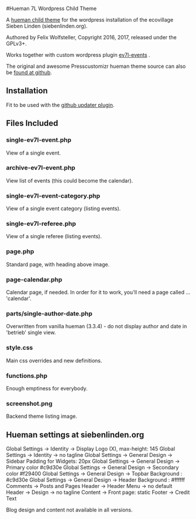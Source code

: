 #Hueman 7L Wordpress Child Theme

A [hueman child theme](http://presscustomizr.com/hueman/) for the wordpress installation of the ecovillage Sieben Linden (siebenlinden.org).

Authored by Felix Wolfsteller, Copyright 2016, 2017, released under the GPLv3+.

Works together with custom wordpress plugin [ev7l-events](https://github.com/ecovillage/ev7l-events) .

The original and awesome Presscustomizr hueman theme source can also be [found at github](https://github.com/presscustomizr/hueman).

## Installation

Fit to be used with the [github updater plugin](https://github.com/afragen/github-updater/wiki/Installation).

## Files Included

### single-ev7l-event.php

View of a single event.

### archive-ev7l-event.php

View list of events (this could become the calendar).

### single-ev7l-event-category.php

View of a single event category (listing events).

### single-ev7l-referee.php

View of a single referee (listing events).

### page.php

Standard page, with heading above image.

### page-calendar.php

Calendar page, if needed.  In order for it to work, you'll need a page called ... 'calendar'.

### parts/single-author-date.php

Overwritten from vanilla hueman (3.3.4) - do not display author and date in 'betrieb' single view.

### style.css

Main css overrides and new definitions.

### functions.php

Enough emptiness for everybody.

### screenshot.png

Backend theme listing image.

## Hueman settings at siebenlinden.org

Global Settings -> Identity -> Display Logo (X), max-height: 145
Global Settings -> Identity -> no tagline
Global Settings -> General Design -> Sidebar Padding for Widgets: 20px
Global Settings -> General Design -> Primary color #c9d30e
Global Settings -> General Design -> Secondary color #f29400
Global Settings -> General Design -> Topbar Background : #c9d30e
Global Settings -> General Design -> Header Background : #ffffff
Comments -> Posts and Pages
Header -> Header Menu -> no default
Header -> Design -> no tagline
Content -> Front page: static
Footer -> Credit Text

Blog design and content not available in all versions.
